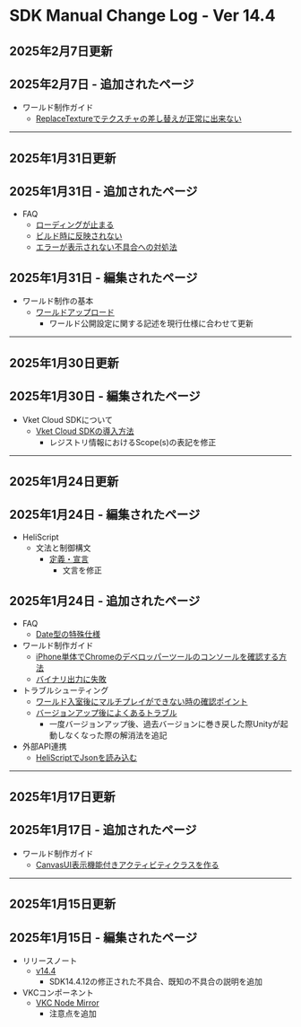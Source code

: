 # SDK Manual Change Log - Ver 14.4

## 2025年2月7日更新

## 2025年2月7日 - 追加されたページ

- ワールド制作ガイド
    - [ReplaceTextureでテクスチャの差し替えが正常に出来ない](https://vrhikky.github.io/VketCloudSDK_Documents/14.4/WorldMakingGuide/ReplaceTexture.html)

---

## 2025年1月31日更新

## 2025年1月31日 - 追加されたページ

- FAQ
    - [ローディングが止まる](https://vrhikky.github.io/VketCloudSDK_Documents/14.4/FAQ/LoadingStack.html)
    - [ビルド時に反映されない](https://vrhikky.github.io/VketCloudSDK_Documents/14.4/FAQ/NotReflectedDuringBuild.html)
    - [エラーが表示されない不具合への対処法](https://vrhikky.github.io/VketCloudSDK_Documents/14.4/FAQ/ErrorNotDisplayed.html)

## 2025年1月31日 - 編集されたページ

- ワールド制作の基本
  - [ワールドアップロード](https://vrhikky.github.io/VketCloudSDK_Documents/14.4/FirstStep/WorldUpload.html)
    - ワールド公開設定に関する記述を現行仕様に合わせて更新

---

## 2025年1月30日更新

## 2025年1月30日 - 編集されたページ

- Vket Cloud SDKについて
  - [Vket Cloud SDKの導入方法](https://vrhikky.github.io/VketCloudSDK_Documents/14.4/AboutVketCloudSDK/SetupSDK_external.html)
    - レジストリ情報におけるScope(s)の表記を修正

---

## 2025年1月24日更新

## 2025年1月24日 - 編集されたページ

- HeliScript
    - 文法と制御構文
        - [定義・宣言](https://vrhikky.github.io/VketCloudSDK_Documents/14.4/hs/hs_statement_def.html)
            - 文言を修正

## 2025年1月24日 - 追加されたページ

- FAQ
    - [Date型の特殊仕様](https://vrhikky.github.io/VketCloudSDK_Documents/14.4/FAQ/DateSpecialSpecifications.html)
- ワールド制作ガイド
    - [iPhone単体でChromeのデベロッパーツールのコンソールを確認する方法](https://vrhikky.github.io/VketCloudSDK_Documents/14.4/WorldMakingGuide/iPhoneConsole.html)
    - [バイナリ出力に失敗](https://vrhikky.github.io/VketCloudSDK_Documents/14.4/WorldMakingGuide/BinaryOutputError.html)
- トラブルシューティング
    - [ワールド入室後にマルチプレイができない時の確認ポイント](https://vrhikky.github.io/VketCloudSDK_Documents/14.4/troubleshooting/MultiplayerTroubleshooting.html)
    - [バージョンアップ後によくあるトラブル](https://vrhikky.github.io/VketCloudSDK_Documents/14.4/troubleshooting/VersionUpdateTroubleshooting.html)
        - 一度バージョンアップ後、過去バージョンに巻き戻した際Unityが起動しなくなった際の解消法を追記
- 外部API連携
  - [HeliScriptでJsonを読み込む](https://vrhikky.github.io/VketCloudSDK_Documents/latest/ExternalAPI/HeliScriptJsonParse.html)

---

## 2025年1月17日更新

## 2025年1月17日 - 追加されたページ

- ワールド制作ガイド
    - [CanvasUI表示機能付きアクティビティクラスを作る](https://vrhikky.github.io/VketCloudSDK_Documents/14.4/WorldMakingGuide/ActivityWithCanvasUI.html)

---

## 2025年1月15日更新

## 2025年1月15日 - 編集されたページ

- リリースノート
    - [v14.4](https://vrhikky.github.io/VketCloudSDK_Documents/14.4/releasenote/releasenote-14.4.html)
        - SDK14.4.12の修正された不具合、既知の不具合の説明を追加
- VKCコンポーネント
    - [VKC Node Mirror](https://vrhikky.github.io/VketCloudSDK_Documents/14.4/VKCComponents/VKCNodeMirror.html)
        - 注意点を追加
